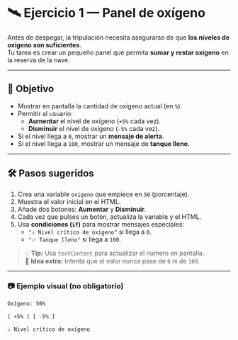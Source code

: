 # 🛰️ Ejercicio 1 — Panel de oxígeno

Antes de despegar, la tripulación necesita asegurarse de que **los niveles de oxígeno son suficientes**.  
Tu tarea es crear un pequeño panel que permita **sumar y restar oxígeno** en la reserva de la nave.

---

## 🎯 Objetivo

- Mostrar en pantalla la cantidad de oxígeno actual (en `%`).
- Permitir al usuario:
  - **Aumentar** el nivel de oxígeno (`+5%` cada vez).
  - **Disminuir** el nivel de oxígeno (`-5%` cada vez).
- Si el nivel llega a `0`, mostrar un **mensaje de alerta**.
- Si el nivel llega a `100`, mostrar un mensaje de **tanque lleno**.

---

## 🛠️ Pasos sugeridos

1. Crea una variable `oxigeno` que empiece en `50` (porcentaje).
2. Muestra el valor inicial en el HTML.
3. Añade dos botones: **Aumentar** y **Disminuir**.
4. Cada vez que pulses un botón, actualiza la variable y el HTML.
5. Usa **condiciones (`if`)** para mostrar mensajes especiales:
   - `"⚠️ Nivel crítico de oxígeno"` si llega a `0`.
   - `"✅ Tanque lleno"` si llega a `100`.

> 💡 **Tip:** Usa `textContent` para actualizar el número en pantalla.  
> 🧠 **Idea extra:** Intenta que el valor nunca pase de `0` ni de `100`.

---

### 📷 Ejemplo visual (no obligatorio)

```txt
Oxígeno: 50%

[ +5% ] [ -5% ]

⚠️ Nivel crítico de oxígeno
```
